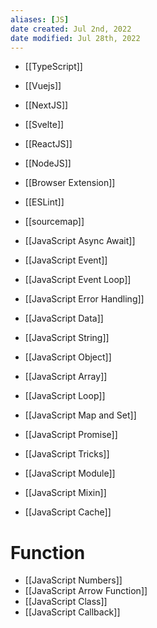```yaml
---
aliases: [JS]
date created: Jul 2nd, 2022
date modified: Jul 28th, 2022
---
```

- [[TypeScript]]
- [[Vuejs]]  
- [[NextJS]]
- [[Svelte]]
- [[ReactJS]]
- [[NodeJS]]  
- [[Browser Extension]]
- [[ESLint]]
- [[sourcemap]]

- [[JavaScript Async Await]]
- [[JavaScript Event]]
- [[JavaScript Event Loop]]
- [[JavaScript Error Handling]]
- [[JavaScript Data]]  
- [[JavaScript String]]
- [[JavaScript Object]]  
- [[JavaScript Array]]  
- [[JavaScript Loop]]  
- [[JavaScript Map and Set]]
- [[JavaScript Promise]]
- [[JavaScript Tricks]]
- [[JavaScript Module]]
- [[JavaScript Mixin]]
- [[JavaScript Cache]]

# Function
- [[JavaScript Numbers]]  
- [[JavaScript Arrow Function]]  
- [[JavaScript Class]]
- [[JavaScript Callback]]
